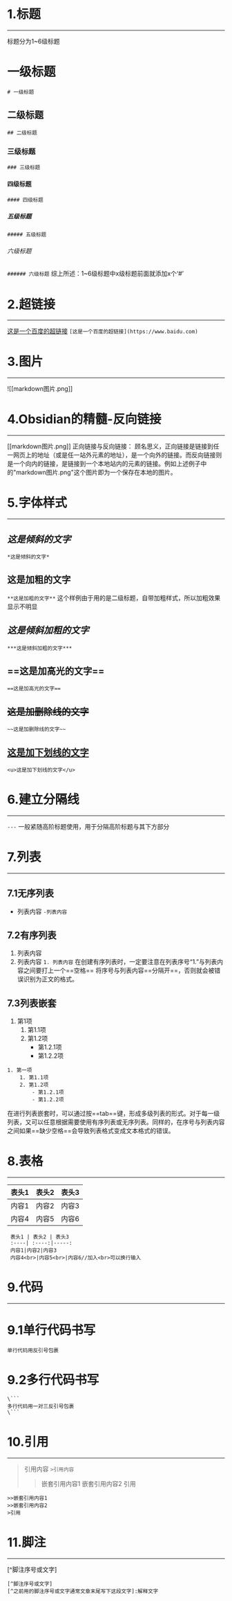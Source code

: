 # 1.标题
---
标题分为1~6级标题
# 一级标题
`# 一级标题`
## 二级标题
`## 二级标题`
### 三级标题
`### 三级标题`
#### 四级标题
`#### 四级标题`
##### 五级标题
`##### 五级标题`
###### 六级标题
`###### 六级标题`
综上所述：1~6级标题中x级标题前面就添加x个‘#’

# 2.超链接
---
[这是一个百度的超链接](https://www.baidu.com)
`[这是一个百度的超链接](https://www.baidu.com)`
# 3.图片
---
![[markdown图片.png]]
# 4.Obsidian的精髓-反向链接
---
[[markdown图片.png]]
正向链接与反向链接：
顾名思义，正向链接是链接到任一网页上的地址（或是任一站外元素的地址），是一个向外的链接。而反向链接则是一个向内的链接，是链接到一个本地站内的元素的链接。例如上述例子中的"markdown图片.png"这个图片即为一个保存在本地的图片。
# 5.字体样式
---
## *这是倾斜的文字*
`*这是倾斜的文字*`
## **这是加粗的文字**
`**这是加粗的文字**`
这个样例由于用的是二级标题，自带加粗样式，所以加粗效果显示不明显
## ***这是倾斜加粗的文字***
`***这是倾斜加粗的文字***`
## ==这是加高光的文字==
`==这是加高光的文字==`
## ~~这是加删除线的文字~~
`~~这是加删除线的文字~~`
## <u>这是加下划线的文字</u>
`<u>这是加下划线的文字</u>`
# 6.建立分隔线
---
`---`
一般紧随高阶标题使用，用于分隔高阶标题与其下方部分
# 7.列表
---
## 7.1无序列表
- 列表内容
`-列表内容`

## 7.2有序列表
1. 列表内容
2. 列表内容
`1. 列表内容`
在创建有序列表时，一定要注意在列表序号“1.”与列表内容之间要打上一个==空格==
将序号与列表内容==分隔开==，否则就会被错误识别为正文的格式。
## 7.3列表嵌套
1. 第1项
	1. 第1.1项
	2. 第1.2项
		- 第1.2.1项
		- 第1.2.2项
```
1. 第一项
	1. 第1.1项
	2. 第1.2项
		- 第1.2.1项
		- 第1.2.2项
```
在进行列表嵌套时，可以通过按==tab==键，形成多级列表的形式。对于每一级列表，又可以任意根据需要使用有序列表或无序列表。同样的，在序号与列表内容之间如果==缺少空格==会导致列表格式变成文本格式的错误。
# 8.表格
---
 表头1 | 表头2 | 表头3 
 :----| :----:|-----:
 内容1|内容2|内容3
 内容4<br>|内容5<br>|内容6
```
 表头1 | 表头2 | 表头3 
 :----| :----:|-----:
 内容1|内容2|内容3
 内容4<br>|内容5<br>|内容6//加入<br>可以换行输入
```
# 9.代码
---
# 9.1单行代码书写
`单行代码用反引号包裹`
# 9.2多行代码书写
```
\```
多行代码用一对三反引号包裹
\```
```
# 10.引用
---
>引用内容
`>引用内容`
>>嵌套引用内容1
>>嵌套引用内容2
>引用
```
>>嵌套引用内容1
>>嵌套引用内容2
>引用
```
# 11.脚注
---
[^脚注序号或文字]
[^之前用的脚注序号或文字通常文章末尾写下这段文字]:解释文字
```
[^脚注序号或文字]
[^之前用的脚注序号或文字通常文章末尾写下这段文字]:解释文字
```